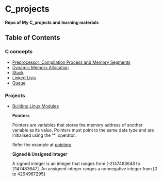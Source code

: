 # C_projects

**Repo of My C_projects and learning materials**
 

## Table of Contents

### C concepts
- [Preprocessor, Compilation Process and Memory Segments](https://github.com/ijulipan/C_projects/blob/main/learn/c_concepts/preprocessor_macro/README.md)
- [Dynamic Memory Allocation](https://github.com/ijulipan/C_projects/blob/main/learn/c_concepts/dynamic_mem_alloc/README.md)
- [Stack](/learn/c_concepts/stack/STACK.md)
- [Linked Lists](/learn/c_concepts/linked_list/LINKED_LIST.md)
- [Queue](/learn/c_concepts/queue/queue.md)

### Projects
- [Building Linux Modules](https://github.com/ijulipan/C_projects/blob/main/linux_driver_development/char_device/hello_world/README.md)


  **Pointers**

  Pointers are variables that stores the memory address of another variable as its value. Pointers must point to the same data type and are initialised using the '*' operator.
  
   Refer the example at [pointers](https://github.com/ijulipan/C_projects/blob/main/learn/c_concepts/pointer/pointer.c)

  **Signed & Unsigned Integer**
  
  A signed integer is an integer that ranges from [-2147483648 to 2147483647]. An unsigned integer ranges a nonnegative integer from [0 to 4294967295]


